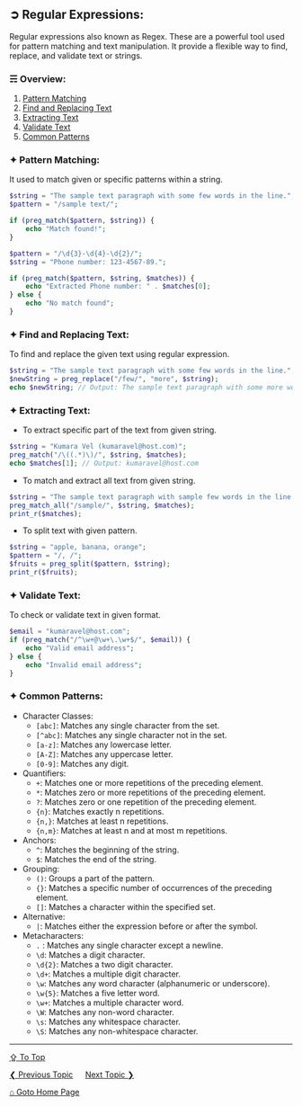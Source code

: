 ## &#10162; Regular Expressions:
Regular expressions also known as Regex. These are a powerful tool used for pattern matching and text manipulation. It provide a flexible way to find, replace, and validate text or strings.

### &#9780; Overview:
1. [Pattern Matching](#-pattern-matching)
2. [Find and Replacing Text](#-find-and-replacing-text)
3. [Extracting Text](#-extracting-text)
4. [Validate Text](#-validate-text)
5. [Common Patterns](#-common-patterns)

### &#10022; Pattern Matching:
It used to match given or specific patterns within a string.

```php
$string = "The sample text paragraph with some few words in the line.";
$pattern = "/sample text/";

if (preg_match($pattern, $string)) {
    echo "Match found!";
}
```

```php
$pattern = "/\d{3}-\d{4}-\d{2}/";
$string = "Phone number: 123-4567-89.";

if (preg_match($pattern, $string, $matches)) {
    echo "Extracted Phone number: " . $matches[0];
} else {
    echo "No match found";
}
```

### &#10022; Find and Replacing Text:
To find and replace the given text using regular expression.

```php
$string = "The sample text paragraph with some few words in the line.";
$newString = preg_replace("/few/", "more", $string);
echo $newString; // Output: The sample text paragraph with some more words in the line.
```

### &#10022; Extracting Text:
- To extract specific part of the text from given string.

```php
$string = "Kumara Vel (kumaravel@host.com)";
preg_match("/\((.*)\)/", $string, $matches);
echo $matches[1]; // Output: kumaravel@host.com
```

- To match and extract all text from given string.

```php
$string = "The sample text paragraph with sample few words in the line.";
preg_match_all("/sample/", $string, $matches);
print_r($matches);
```

- To split text with given pattern.

```php
$string = "apple, banana, orange";
$pattern = "/, /";
$fruits = preg_split($pattern, $string);
print_r($fruits);
``` 

### &#10022; Validate Text:
To check or validate text in given format.

```php
$email = "kumaravel@host.com";
if (preg_match("/^\w+@\w+\.\w+$/", $email)) {
    echo "Valid email address";
} else {
    echo "Invalid email address";
}
```

### &#10022; Common Patterns:
- Character Classes:
  - `[abc]`: Matches any single character from the set.
  - `[^abc]`: Matches any single character not in the set.
  - `[a-z]`: Matches any lowercase letter.
  - `[A-Z]`: Matches any uppercase letter.
  - `[0-9]`: Matches any digit.
- Quantifiers: 
  - `+`: Matches one or more repetitions of the preceding element.
  - `*`: Matches zero or more repetitions of the preceding element.
  - `?`: Matches zero or one repetition of the preceding element.
  - `{n}`: Matches exactly n repetitions.
  - `{n,}`: Matches at least n repetitions.
  - `{n,m}`: Matches at least n and at most m repetitions.
- Anchors:
 	- `^`: Matches the beginning of the string.
  - `$`: Matches the end of the string. 
- Grouping:
	- `()`: Groups a part of the pattern.
	- `{}`: Matches a specific number of occurrences of the preceding element.
	- `[]`: Matches a character within the specified set.
- Alternative:
	- `|`: Matches either the expression before or after the symbol.
- Metacharacters: 
	- `.` : Matches any single character except a newline.
	- `\d`: Matches a digit character.
	- `\d{2}`: Matches a two digit character.
	- `\d+`: Matches a multiple digit character.
  - `\w`: Matches any word character (alphanumeric or underscore).
  - `\w{5}`: Matches a five letter word.
  - `\w+`: Matches a multiple character word.
  - `\W`: Matches any non-word character.
  - `\s`: Matches any whitespace character.
  - `\S`: Matches any non-whitespace character.

---
[&#8682; To Top](#-regular-expressions)

[&#10094; Previous Topic](./security-best-practices.md) &emsp; [Next Topic &#10095;](./xml-and-json.md)

[&#8962; Goto Home Page](../README.md)